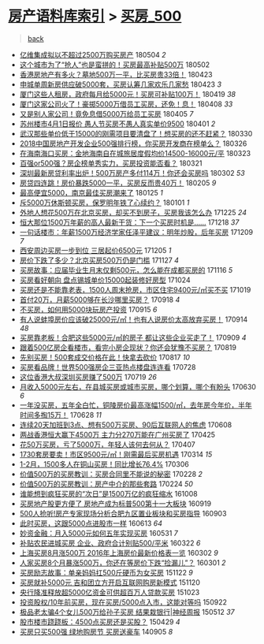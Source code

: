 [房产语料库索引](../../README.md)  > [买房_500](买房_500.md)
====
> [back](../README.md)

- [亿维集成拟以不超过2500万购买房产](http://jkwz.applinzi.com/ittc/7099364650162586635.html#%E4%BA%BF%E7%BB%B4%E9%9B%86%E6%88%90%E6%8B%9F%E4%BB%A5%E4%B8%8D%E8%B6%85%E8%BF%872500%E4%B8%87%E8%B4%AD%E4%B9%B0%E6%88%BF%E4%BA%A7) 180504 *2* 
- [这个城市为了“抢人”也是蛮拼的！买房最高补贴500万](http://jkwz.applinzi.com/ittc/7098581712374334480.html#%E8%BF%99%E4%B8%AA%E5%9F%8E%E5%B8%82%E4%B8%BA%E4%BA%86%E2%80%9C%E6%8A%A2%E4%BA%BA%E2%80%9D%E4%B9%9F%E6%98%AF%E8%9B%AE%E6%8B%BC%E7%9A%84%EF%BC%81%E4%B9%B0%E6%88%BF%E6%9C%80%E9%AB%98%E8%A1%A5%E8%B4%B4500%E4%B8%87) 180502  
- [香港房地产有多火？墓地500万一平，比买房贵33倍！](http://jkwz.applinzi.com/ittc/7095282429243950087.html#%E9%A6%99%E6%B8%AF%E6%88%BF%E5%9C%B0%E4%BA%A7%E6%9C%89%E5%A4%9A%E7%81%AB%EF%BC%9F%E5%A2%93%E5%9C%B0500%E4%B8%87%E4%B8%80%E5%B9%B3%EF%BC%8C%E6%AF%94%E4%B9%B0%E6%88%BF%E8%B4%B533%E5%80%8D%EF%BC%81) 180423  
- [申城单周新房供应破5000套，买房认筹几家欢乐几家愁](http://jkwz.applinzi.com/ittc/7095181904460645392.html#%E7%94%B3%E5%9F%8E%E5%8D%95%E5%91%A8%E6%96%B0%E6%88%BF%E4%BE%9B%E5%BA%94%E7%A0%B45000%E5%A5%97%EF%BC%8C%E4%B9%B0%E6%88%BF%E8%AE%A4%E7%AD%B9%E5%87%A0%E5%AE%B6%E6%AC%A2%E4%B9%90%E5%87%A0%E5%AE%B6%E6%84%81) 180423 *3* 
- [厦门这些人租房，政府每月给5000元！买房可补贴100万！](http://jkwz.applinzi.com/ittc/7093688730152076304.html#%E5%8E%A6%E9%97%A8%E8%BF%99%E4%BA%9B%E4%BA%BA%E7%A7%9F%E6%88%BF%EF%BC%8C%E6%94%BF%E5%BA%9C%E6%AF%8F%E6%9C%88%E7%BB%995000%E5%85%83%EF%BC%81%E4%B9%B0%E6%88%BF%E5%8F%AF%E8%A1%A5%E8%B4%B4100%E4%B8%87%EF%BC%81) 180419 *38* 
- [厦门这家公司火了！豪掷5000万借员工买房，还免！息！](http://jkwz.applinzi.com/ittc/7089582979003450378.html#%E5%8E%A6%E9%97%A8%E8%BF%99%E5%AE%B6%E5%85%AC%E5%8F%B8%E7%81%AB%E4%BA%86%EF%BC%81%E8%B1%AA%E6%8E%B75000%E4%B8%87%E5%80%9F%E5%91%98%E5%B7%A5%E4%B9%B0%E6%88%BF%EF%BC%8C%E8%BF%98%E5%85%8D%EF%BC%81%E6%81%AF%EF%BC%81) 180408 *33* 
- [又是别人家公司！竟免息借5000万给员工买房](http://jkwz.applinzi.com/ittc/7088395768207770635.html#%E5%8F%88%E6%98%AF%E5%88%AB%E4%BA%BA%E5%AE%B6%E5%85%AC%E5%8F%B8%EF%BC%81%E7%AB%9F%E5%85%8D%E6%81%AF%E5%80%9F5000%E4%B8%87%E7%BB%99%E5%91%98%E5%B7%A5%E4%B9%B0%E6%88%BF) 180405 *7* 
- [苏州楼市4月1日报价 愚人节买房不愚人真实单价9500](http://jkwz.applinzi.com/ittc/7086900732739716112.html#%E8%8B%8F%E5%B7%9E%E6%A5%BC%E5%B8%824%E6%9C%881%E6%97%A5%E6%8A%A5%E4%BB%B7+%E6%84%9A%E4%BA%BA%E8%8A%82%E4%B9%B0%E6%88%BF%E4%B8%8D%E6%84%9A%E4%BA%BA%E7%9C%9F%E5%AE%9E%E5%8D%95%E4%BB%B79500) 180401 *2* 
- [武汉那些单价低于15000的刚需项目要清盘了！想买房的还不赶紧？](http://jkwz.applinzi.com/ittc/7086215783829210122.html#%E6%AD%A6%E6%B1%89%E9%82%A3%E4%BA%9B%E5%8D%95%E4%BB%B7%E4%BD%8E%E4%BA%8E15000%E7%9A%84%E5%88%9A%E9%9C%80%E9%A1%B9%E7%9B%AE%E8%A6%81%E6%B8%85%E7%9B%98%E4%BA%86%EF%BC%81%E6%83%B3%E4%B9%B0%E6%88%BF%E7%9A%84%E8%BF%98%E4%B8%8D%E8%B5%B6%E7%B4%A7%EF%BC%9F) 180330  
- [2018中国房地产开发企业500强排行榜，你买房开发商在榜单么？](http://jkwz.applinzi.com/ittc/7084789229152633866.html#2018%E4%B8%AD%E5%9B%BD%E6%88%BF%E5%9C%B0%E4%BA%A7%E5%BC%80%E5%8F%91%E4%BC%81%E4%B8%9A500%E5%BC%BA%E6%8E%92%E8%A1%8C%E6%A6%9C%EF%BC%8C%E4%BD%A0%E4%B9%B0%E6%88%BF%E5%BC%80%E5%8F%91%E5%95%86%E5%9C%A8%E6%A6%9C%E5%8D%95%E4%B9%88%EF%BC%9F) 180326  
- [在海南海口买房：金地海南自在城旅居度假均价14500-16000元/平](http://jkwz.applinzi.com/ittc/7083630812316828688.html#%E5%9C%A8%E6%B5%B7%E5%8D%97%E6%B5%B7%E5%8F%A3%E4%B9%B0%E6%88%BF%EF%BC%9A%E9%87%91%E5%9C%B0%E6%B5%B7%E5%8D%97%E8%87%AA%E5%9C%A8%E5%9F%8E%E6%97%85%E5%B1%85%E5%BA%A6%E5%81%87%E5%9D%87%E4%BB%B714500-16000%E5%85%83%2F%E5%B9%B3) 180323  
- [百强or500强？房企榜单秀实力，买房投资能否看？](http://jkwz.applinzi.com/ittc/7082965698026669066.html#%E7%99%BE%E5%BC%BAor500%E5%BC%BA%EF%BC%9F%E6%88%BF%E4%BC%81%E6%A6%9C%E5%8D%95%E7%A7%80%E5%AE%9E%E5%8A%9B%EF%BC%8C%E4%B9%B0%E6%88%BF%E6%8A%95%E8%B5%84%E8%83%BD%E5%90%A6%E7%9C%8B%EF%BC%9F) 180321  
- [深圳最新房贷利率出炉！500万房产多付114万！你还会买房吗](http://jkwz.applinzi.com/ittc/7075792097775191057.html#%E6%B7%B1%E5%9C%B3%E6%9C%80%E6%96%B0%E6%88%BF%E8%B4%B7%E5%88%A9%E7%8E%87%E5%87%BA%E7%82%89%EF%BC%81500%E4%B8%87%E6%88%BF%E4%BA%A7%E5%A4%9A%E4%BB%98114%E4%B8%87%EF%BC%81%E4%BD%A0%E8%BF%98%E4%BC%9A%E4%B9%B0%E6%88%BF%E5%90%97) 180302 *53* 
- [房贷四连跳！房价暴跌5000一平，买房反而贵40万！](http://jkwz.applinzi.com/ittc/7066646968715969543.html#%E6%88%BF%E8%B4%B7%E5%9B%9B%E8%BF%9E%E8%B7%B3%EF%BC%81%E6%88%BF%E4%BB%B7%E6%9A%B4%E8%B7%8C5000%E4%B8%80%E5%B9%B3%EF%BC%8C%E4%B9%B0%E6%88%BF%E5%8F%8D%E8%80%8C%E8%B4%B540%E4%B8%87%EF%BC%81) 180205 *9* 
- [最高便宜5000，南京最佳买房潮来了](http://jkwz.applinzi.com/ittc/7062553772687885322.html#%E6%9C%80%E9%AB%98%E4%BE%BF%E5%AE%9C5000%EF%BC%8C%E5%8D%97%E4%BA%AC%E6%9C%80%E4%BD%B3%E4%B9%B0%E6%88%BF%E6%BD%AE%E6%9D%A5%E4%BA%86) 180125 *1* 
- [斥5000万休斯顿买房，保罗明年铁了心续约？](http://jkwz.applinzi.com/ittc/7053350840104911882.html#%E6%96%A55000%E4%B8%87%E4%BC%91%E6%96%AF%E9%A1%BF%E4%B9%B0%E6%88%BF%EF%BC%8C%E4%BF%9D%E7%BD%97%E6%98%8E%E5%B9%B4%E9%93%81%E4%BA%86%E5%BF%83%E7%BB%AD%E7%BA%A6%EF%BC%9F) 180101 *1* 
- [外地人想花500万在北京买房，却买不到房子，买房我该怎么办](http://jkwz.applinzi.com/ittc/7050988610763883536.html#%E5%A4%96%E5%9C%B0%E4%BA%BA%E6%83%B3%E8%8A%B1500%E4%B8%87%E5%9C%A8%E5%8C%97%E4%BA%AC%E4%B9%B0%E6%88%BF%EF%BC%8C%E5%8D%B4%E4%B9%B0%E4%B8%8D%E5%88%B0%E6%88%BF%E5%AD%90%EF%BC%8C%E4%B9%B0%E6%88%BF%E6%88%91%E8%AF%A5%E6%80%8E%E4%B9%88%E5%8A%9E) 171225 *24* 
- [恒大那位1500万年薪的高人最新干货：下一个买房时机是……](http://jkwz.applinzi.com/ittc/7048381668446962704.html#%E6%81%92%E5%A4%A7%E9%82%A3%E4%BD%8D1500%E4%B8%87%E5%B9%B4%E8%96%AA%E7%9A%84%E9%AB%98%E4%BA%BA%E6%9C%80%E6%96%B0%E5%B9%B2%E8%B4%A7%EF%BC%9A%E4%B8%8B%E4%B8%80%E4%B8%AA%E4%B9%B0%E6%88%BF%E6%97%B6%E6%9C%BA%E6%98%AF%E2%80%A6%E2%80%A6) 171218 *37* 
- [一句话楼市：年薪1500万经济学家任泽平建议：明年炒股，后年买房](http://jkwz.applinzi.com/ittc/7045097123693986832.html#%E4%B8%80%E5%8F%A5%E8%AF%9D%E6%A5%BC%E5%B8%82%EF%BC%9A%E5%B9%B4%E8%96%AA1500%E4%B8%87%E7%BB%8F%E6%B5%8E%E5%AD%A6%E5%AE%B6%E4%BB%BB%E6%B3%BD%E5%B9%B3%E5%BB%BA%E8%AE%AE%EF%BC%9A%E6%98%8E%E5%B9%B4%E7%82%92%E8%82%A1%EF%BC%8C%E5%90%8E%E5%B9%B4%E4%B9%B0%E6%88%BF) 171209 *7* 
- [西安周边买房一步到位 三居起价6500元](http://jkwz.applinzi.com/ittc/7043606495856428048.html#%E8%A5%BF%E5%AE%89%E5%91%A8%E8%BE%B9%E4%B9%B0%E6%88%BF%E4%B8%80%E6%AD%A5%E5%88%B0%E4%BD%8D+%E4%B8%89%E5%B1%85%E8%B5%B7%E4%BB%B76500%E5%85%83) 171205 *1* 
- [房价下跌了多少？北京买房500万仍是门槛](http://jkwz.applinzi.com/ittc/7040554307353576465.html#%E6%88%BF%E4%BB%B7%E4%B8%8B%E8%B7%8C%E4%BA%86%E5%A4%9A%E5%B0%91%EF%BC%9F%E5%8C%97%E4%BA%AC%E4%B9%B0%E6%88%BF500%E4%B8%87%E4%BB%8D%E6%98%AF%E9%97%A8%E6%A7%9B) 171127 *4* 
- [买房故事：应届毕业生月末仅剩500元，怎么能在成都买房的](http://jkwz.applinzi.com/ittc/7036323212122653713.html#%E4%B9%B0%E6%88%BF%E6%95%85%E4%BA%8B%EF%BC%9A%E5%BA%94%E5%B1%8A%E6%AF%95%E4%B8%9A%E7%94%9F%E6%9C%88%E6%9C%AB%E4%BB%85%E5%89%A9500%E5%85%83%EF%BC%8C%E6%80%8E%E4%B9%88%E8%83%BD%E5%9C%A8%E6%88%90%E9%83%BD%E4%B9%B0%E6%88%BF%E7%9A%84) 171116 *5* 
- [买房看好朝向 盘点锡城单价15000起装修好房型](http://jkwz.applinzi.com/ittc/7027895849672246288.html#%E4%B9%B0%E6%88%BF%E7%9C%8B%E5%A5%BD%E6%9C%9D%E5%90%91+%E7%9B%98%E7%82%B9%E9%94%A1%E5%9F%8E%E5%8D%95%E4%BB%B715000%E8%B5%B7%E8%A3%85%E4%BF%AE%E5%A5%BD%E6%88%BF%E5%9E%8B) 171024  
- [买房还是不能靠老表，1500人周末抢房，市区住宅9400元/㎡买不买](http://jkwz.applinzi.com/ittc/7026111079179093008.html#%E4%B9%B0%E6%88%BF%E8%BF%98%E6%98%AF%E4%B8%8D%E8%83%BD%E9%9D%A0%E8%80%81%E8%A1%A8%EF%BC%8C1500%E4%BA%BA%E5%91%A8%E6%9C%AB%E6%8A%A2%E6%88%BF%EF%BC%8C%E5%B8%82%E5%8C%BA%E4%BD%8F%E5%AE%859400%E5%85%83%2F%E3%8E%A1%E4%B9%B0%E4%B8%8D%E4%B9%B0) 171019  
- [首付20万，月薪5000够在长沙哪里买房？](http://jkwz.applinzi.com/ittc/7014675351622648849.html#%E9%A6%96%E4%BB%9820%E4%B8%87%EF%BC%8C%E6%9C%88%E8%96%AA5000%E5%A4%9F%E5%9C%A8%E9%95%BF%E6%B2%99%E5%93%AA%E9%87%8C%E4%B9%B0%E6%88%BF%EF%BC%9F) 170918 *4* 
- [不买房，如何用5000块玩房产投资](http://jkwz.applinzi.com/ittc/7013599543080518673.html#%E4%B8%8D%E4%B9%B0%E6%88%BF%EF%BC%8C%E5%A6%82%E4%BD%95%E7%94%A85000%E5%9D%97%E7%8E%A9%E6%88%BF%E4%BA%A7%E6%8A%95%E8%B5%84) 170915 *6* 
- [有人说蚌埠房价应该破25000元/㎡！也有人说房价太高放弃买房！](http://jkwz.applinzi.com/ittc/7013078253739443217.html#%E6%9C%89%E4%BA%BA%E8%AF%B4%E8%9A%8C%E5%9F%A0%E6%88%BF%E4%BB%B7%E5%BA%94%E8%AF%A5%E7%A0%B425000%E5%85%83%2F%E3%8E%A1%EF%BC%81%E4%B9%9F%E6%9C%89%E4%BA%BA%E8%AF%B4%E6%88%BF%E4%BB%B7%E5%A4%AA%E9%AB%98%E6%94%BE%E5%BC%83%E4%B9%B0%E6%88%BF%EF%BC%81) 170914 *48* 
- [买房靠老板！合肥这些5000元/㎡的房子 都让这些企业买走了！](http://jkwz.applinzi.com/ittc/7011428637679813648.html#%E4%B9%B0%E6%88%BF%E9%9D%A0%E8%80%81%E6%9D%BF%EF%BC%81%E5%90%88%E8%82%A5%E8%BF%99%E4%BA%9B5000%E5%85%83%2F%E3%8E%A1%E7%9A%84%E6%88%BF%E5%AD%90+%E9%83%BD%E8%AE%A9%E8%BF%99%E4%BA%9B%E4%BC%81%E4%B8%9A%E4%B9%B0%E8%B5%B0%E4%BA%86%EF%BC%81) 170909 *4* 
- [跟着500亿房企看楼市，看完小房企现状？你还会犹豫不买房？](http://jkwz.applinzi.com/ittc/7003655919786001424.html#%E8%B7%9F%E7%9D%80500%E4%BA%BF%E6%88%BF%E4%BC%81%E7%9C%8B%E6%A5%BC%E5%B8%82%EF%BC%8C%E7%9C%8B%E5%AE%8C%E5%B0%8F%E6%88%BF%E4%BC%81%E7%8E%B0%E7%8A%B6%EF%BC%9F%E4%BD%A0%E8%BF%98%E4%BC%9A%E7%8A%B9%E8%B1%AB%E4%B8%8D%E4%B9%B0%E6%88%BF%EF%BC%9F) 170819  
- [先别买房！500套成交价格在此！快拿去砍价](http://jkwz.applinzi.com/ittc/7002705567720932368.html#%E5%85%88%E5%88%AB%E4%B9%B0%E6%88%BF%EF%BC%81500%E5%A5%97%E6%88%90%E4%BA%A4%E4%BB%B7%E6%A0%BC%E5%9C%A8%E6%AD%A4%EF%BC%81%E5%BF%AB%E6%8B%BF%E5%8E%BB%E7%A0%8D%E4%BB%B7) 170817 *10* 
- [买房看品牌！世界500强房企三亚热点楼盘连连看](http://jkwz.applinzi.com/ittc/6995294691158131728.html#%E4%B9%B0%E6%88%BF%E7%9C%8B%E5%93%81%E7%89%8C%EF%BC%81%E4%B8%96%E7%95%8C500%E5%BC%BA%E6%88%BF%E4%BC%81%E4%B8%89%E4%BA%9A%E7%83%AD%E7%82%B9%E6%A5%BC%E7%9B%98%E8%BF%9E%E8%BF%9E%E7%9C%8B) 170728  
- [这位香港大叔深圳买房赚了500万](http://jkwz.applinzi.com/ittc/6991985626646578192.html#%E8%BF%99%E4%BD%8D%E9%A6%99%E6%B8%AF%E5%A4%A7%E5%8F%94%E6%B7%B1%E5%9C%B3%E4%B9%B0%E6%88%BF%E8%B5%9A%E4%BA%86500%E4%B8%87) 170719 *26* 
- [月收入5000元左右，在县城买房或城市买房，哪个划算，哪个有盼头](http://jkwz.applinzi.com/ittc/6984545340442018821.html#%E6%9C%88%E6%94%B6%E5%85%A55000%E5%85%83%E5%B7%A6%E5%8F%B3%EF%BC%8C%E5%9C%A8%E5%8E%BF%E5%9F%8E%E4%B9%B0%E6%88%BF%E6%88%96%E5%9F%8E%E5%B8%82%E4%B9%B0%E6%88%BF%EF%BC%8C%E5%93%AA%E4%B8%AA%E5%88%92%E7%AE%97%EF%BC%8C%E5%93%AA%E4%B8%AA%E6%9C%89%E7%9B%BC%E5%A4%B4) 170630 *6* 
- [一年没买房，五年全白忙，铜陵房价最高涨幅1500/㎡，去年房今年价，半年时间多掏15万！](http://jkwz.applinzi.com/ittc/6984299697018504197.html#%E4%B8%80%E5%B9%B4%E6%B2%A1%E4%B9%B0%E6%88%BF%EF%BC%8C%E4%BA%94%E5%B9%B4%E5%85%A8%E7%99%BD%E5%BF%99%EF%BC%8C%E9%93%9C%E9%99%B5%E6%88%BF%E4%BB%B7%E6%9C%80%E9%AB%98%E6%B6%A8%E5%B9%851500%2F%E3%8E%A1%EF%BC%8C%E5%8E%BB%E5%B9%B4%E6%88%BF%E4%BB%8A%E5%B9%B4%E4%BB%B7%EF%BC%8C%E5%8D%8A%E5%B9%B4%E6%97%B6%E9%97%B4%E5%A4%9A%E6%8E%8F15%E4%B8%87%EF%BC%81) 170628 *11* 
- [连续20天加班到3点、想有500万买房、90后互联网人的焦虑](http://jkwz.applinzi.com/ittc/6976724650015851525.html#%E8%BF%9E%E7%BB%AD20%E5%A4%A9%E5%8A%A0%E7%8F%AD%E5%88%B03%E7%82%B9%E3%80%81%E6%83%B3%E6%9C%89500%E4%B8%87%E4%B9%B0%E6%88%BF%E3%80%8190%E5%90%8E%E4%BA%92%E8%81%94%E7%BD%91%E4%BA%BA%E7%9A%84%E7%84%A6%E8%99%91) 170608  
- [两战香港恒大赢下4500万 主力分270万能在广州买房了](http://jkwz.applinzi.com/ittc/6960596727445849093.html#%E4%B8%A4%E6%88%98%E9%A6%99%E6%B8%AF%E6%81%92%E5%A4%A7%E8%B5%A2%E4%B8%8B4500%E4%B8%87+%E4%B8%BB%E5%8A%9B%E5%88%86270%E4%B8%87%E8%83%BD%E5%9C%A8%E5%B9%BF%E5%B7%9E%E4%B9%B0%E6%88%BF%E4%BA%86) 170425  
- [花50万买房，亏了5000万，年轻人该何去何从？](http://jkwz.applinzi.com/ittc/6953756175890908165.html#%E8%8A%B150%E4%B8%87%E4%B9%B0%E6%88%BF%EF%BC%8C%E4%BA%8F%E4%BA%865000%E4%B8%87%EF%BC%8C%E5%B9%B4%E8%BD%BB%E4%BA%BA%E8%AF%A5%E4%BD%95%E5%8E%BB%E4%BD%95%E4%BB%8E%EF%BC%9F) 170407  
- [1730套房要卖！市区9500元/㎡！刚需最后买房机遇](http://jkwz.applinzi.com/ittc/6944992918480880645.html#1730%E5%A5%97%E6%88%BF%E8%A6%81%E5%8D%96%EF%BC%81%E5%B8%82%E5%8C%BA9500%E5%85%83%2F%E3%8E%A1%EF%BC%81%E5%88%9A%E9%9C%80%E6%9C%80%E5%90%8E%E4%B9%B0%E6%88%BF%E6%9C%BA%E9%81%87) 170314 *15* 
- [1-2月，1500多人在铜山买房！同比增长76.4%](http://jkwz.applinzi.com/ittc/6941855298833875973.html#1-2%E6%9C%88%EF%BC%8C1500%E5%A4%9A%E4%BA%BA%E5%9C%A8%E9%93%9C%E5%B1%B1%E4%B9%B0%E6%88%BF%EF%BC%81%E5%90%8C%E6%AF%94%E5%A2%9E%E9%95%BF76.4%25) 170306  
- [价值500万的买房教训：买房合同里不能说的秘密](http://jkwz.applinzi.com/ittc/6939799049158001669.html#%E4%BB%B7%E5%80%BC500%E4%B8%87%E7%9A%84%E4%B9%B0%E6%88%BF%E6%95%99%E8%AE%AD%EF%BC%9A%E4%B9%B0%E6%88%BF%E5%90%88%E5%90%8C%E9%87%8C%E4%B8%8D%E8%83%BD%E8%AF%B4%E7%9A%84%E7%A7%98%E5%AF%86) 170228 *2* 
- [价值500万的买房教训：房产中介的那些套路](http://jkwz.applinzi.com/ittc/6938101631974638596.html#%E4%BB%B7%E5%80%BC500%E4%B8%87%E7%9A%84%E4%B9%B0%E6%88%BF%E6%95%99%E8%AE%AD%EF%BC%9A%E6%88%BF%E4%BA%A7%E4%B8%AD%E4%BB%8B%E7%9A%84%E9%82%A3%E4%BA%9B%E5%A5%97%E8%B7%AF) 170224 *50* 
- [谁能想到疯狂买房的“次日”是1500万亿的疯狂缩水](http://jkwz.applinzi.com/ittc/6886745980686304260.html#%E8%B0%81%E8%83%BD%E6%83%B3%E5%88%B0%E7%96%AF%E7%8B%82%E4%B9%B0%E6%88%BF%E7%9A%84%E2%80%9C%E6%AC%A1%E6%97%A5%E2%80%9D%E6%98%AF1500%E4%B8%87%E4%BA%BF%E7%9A%84%E7%96%AF%E7%8B%82%E7%BC%A9%E6%B0%B4) 161008  
- [买房地产股更方便了 房地产成为标普500第十一大板块](http://jkwz.applinzi.com/ittc/6879656043713397764.html#%E4%B9%B0%E6%88%BF%E5%9C%B0%E4%BA%A7%E8%82%A1%E6%9B%B4%E6%96%B9%E4%BE%BF%E4%BA%86+%E6%88%BF%E5%9C%B0%E4%BA%A7%E6%88%90%E4%B8%BA%E6%A0%87%E6%99%AE500%E7%AC%AC%E5%8D%81%E4%B8%80%E5%A4%A7%E6%9D%BF%E5%9D%97) 160919  
- [500人抢听!房产专家现场分析合肥九区置业板块和买房指导](http://jkwz.applinzi.com/ittc/6873765496721245189.html#500%E4%BA%BA%E6%8A%A2%E5%90%AC%21%E6%88%BF%E4%BA%A7%E4%B8%93%E5%AE%B6%E7%8E%B0%E5%9C%BA%E5%88%86%E6%9E%90%E5%90%88%E8%82%A5%E4%B9%9D%E5%8C%BA%E7%BD%AE%E4%B8%9A%E6%9D%BF%E5%9D%97%E5%92%8C%E4%B9%B0%E6%88%BF%E6%8C%87%E5%AF%BC) 160903  
- [此时买房，这跟5000点进股市一样](http://jkwz.applinzi.com/ittc/6843260649601500165.html#%E6%AD%A4%E6%97%B6%E4%B9%B0%E6%88%BF%EF%BC%8C%E8%BF%99%E8%B7%9F5000%E7%82%B9%E8%BF%9B%E8%82%A1%E5%B8%82%E4%B8%80%E6%A0%B7) 160613 *64* 
- [妙资金融：月入5000元如何五年实现买房](http://jkwz.applinzi.com/ittc/6838402572029002756.html#%E5%A6%99%E8%B5%84%E9%87%91%E8%9E%8D%EF%BC%9A%E6%9C%88%E5%85%A55000%E5%85%83%E5%A6%82%E4%BD%95%E4%BA%94%E5%B9%B4%E5%AE%9E%E7%8E%B0%E4%B9%B0%E6%88%BF) 160531 *7* 
- [补贴农民进城买房 企业、政府合计别贴500/平米](http://jkwz.applinzi.com/ittc/6812433737476211716.html#%E8%A1%A5%E8%B4%B4%E5%86%9C%E6%B0%91%E8%BF%9B%E5%9F%8E%E4%B9%B0%E6%88%BF+%E4%BC%81%E4%B8%9A%E3%80%81%E6%94%BF%E5%BA%9C%E5%90%88%E8%AE%A1%E5%88%AB%E8%B4%B4500%2F%E5%B9%B3%E7%B1%B3) 160322 *6* 
- [上海买房8月涨500万 2016年上海房价最新价格表一览](http://jkwz.applinzi.com/ittc/6804932584123401221.html#%E4%B8%8A%E6%B5%B7%E4%B9%B0%E6%88%BF8%E6%9C%88%E6%B6%A8500%E4%B8%87+2016%E5%B9%B4%E4%B8%8A%E6%B5%B7%E6%88%BF%E4%BB%B7%E6%9C%80%E6%96%B0%E4%BB%B7%E6%A0%BC%E8%A1%A8%E4%B8%80%E8%A7%88) 160302 *9* 
- [人家买房8个月暴涨500万，你还在等房价下跌“捡漏儿”？](http://jkwz.applinzi.com/ittc/6804664987125548037.html#%E4%BA%BA%E5%AE%B6%E4%B9%B0%E6%88%BF8%E4%B8%AA%E6%9C%88%E6%9A%B4%E6%B6%A8500%E4%B8%87%EF%BC%8C%E4%BD%A0%E8%BF%98%E5%9C%A8%E7%AD%89%E6%88%BF%E4%BB%B7%E4%B8%8B%E8%B7%8C%E2%80%9C%E6%8D%A1%E6%BC%8F%E5%84%BF%E2%80%9D%EF%BC%9F) 160301 *2* 
- [买房励志故事：单亲妈妈扛500斤硬币为女买房](http://jkwz.applinzi.com/ittc/6767586967462347781.html#%E4%B9%B0%E6%88%BF%E5%8A%B1%E5%BF%97%E6%95%85%E4%BA%8B%EF%BC%9A%E5%8D%95%E4%BA%B2%E5%A6%88%E5%A6%88%E6%89%9B500%E6%96%A4%E7%A1%AC%E5%B8%81%E4%B8%BA%E5%A5%B3%E4%B9%B0%E6%88%BF) 151122 *9* 
- [买房就补5000元 吉和团立方开启互联网购房新模式](http://jkwz.applinzi.com/ittc/6766713181552772100.html#%E4%B9%B0%E6%88%BF%E5%B0%B1%E8%A1%A55000%E5%85%83+%E5%90%89%E5%92%8C%E5%9B%A2%E7%AB%8B%E6%96%B9%E5%BC%80%E5%90%AF%E4%BA%92%E8%81%94%E7%BD%91%E8%B4%AD%E6%88%BF%E6%96%B0%E6%A8%A1%E5%BC%8F) 151120  
- [央行降准释放超5000亿资金可供超百万人贷款买房](http://jkwz.applinzi.com/ittc/6756458047866930181.html#%E5%A4%AE%E8%A1%8C%E9%99%8D%E5%87%86%E9%87%8A%E6%94%BE%E8%B6%855000%E4%BA%BF%E8%B5%84%E9%87%91%E5%8F%AF%E4%BE%9B%E8%B6%85%E7%99%BE%E4%B8%87%E4%BA%BA%E8%B4%B7%E6%AC%BE%E4%B9%B0%E6%88%BF) 151023  
- [投资股权/10年前买房，现在买房/5000点入市，这能对等吗](http://jkwz.applinzi.com/ittc/6744795944642462724.html#%E6%8A%95%E8%B5%84%E8%82%A1%E6%9D%83%2F10%E5%B9%B4%E5%89%8D%E4%B9%B0%E6%88%BF%EF%BC%8C%E7%8E%B0%E5%9C%A8%E4%B9%B0%E6%88%BF%2F5000%E7%82%B9%E5%85%A5%E5%B8%82%EF%BC%8C%E8%BF%99%E8%83%BD%E5%AF%B9%E7%AD%89%E5%90%97) 150922  
- [极品老太骗4个女儿500万给孙子买房 结果栽银行|神经周报](http://jkwz.applinzi.com/ittc/547650611410598541.html#%E6%9E%81%E5%93%81%E8%80%81%E5%A4%AA%E9%AA%974%E4%B8%AA%E5%A5%B3%E5%84%BF500%E4%B8%87%E7%BB%99%E5%AD%99%E5%AD%90%E4%B9%B0%E6%88%BF+%E7%BB%93%E6%9E%9C%E6%A0%BD%E9%93%B6%E8%A1%8C%7C%E7%A5%9E%E7%BB%8F%E5%91%A8%E6%8A%A5) 150512 *37* 
- [股市楼市跷跷板：4500点买房还是买股？](http://jkwz.applinzi.com/ittc/547650611407704869.html#%E8%82%A1%E5%B8%82%E6%A5%BC%E5%B8%82%E8%B7%B7%E8%B7%B7%E6%9D%BF%EF%BC%9A4500%E7%82%B9%E4%B9%B0%E6%88%BF%E8%BF%98%E6%98%AF%E4%B9%B0%E8%82%A1%EF%BC%9F) 150429 *4* 
- [买房只买500强 绿地购房节 买房送豪车](http://jkwz.applinzi.com/ittc/547650611373101302.html#%E4%B9%B0%E6%88%BF%E5%8F%AA%E4%B9%B0500%E5%BC%BA+%E7%BB%BF%E5%9C%B0%E8%B4%AD%E6%88%BF%E8%8A%82+%E4%B9%B0%E6%88%BF%E9%80%81%E8%B1%AA%E8%BD%A6) 140905 *8* 
